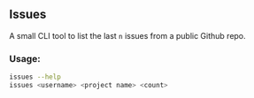 ## Issues

A small CLI tool to list the last `n` issues from a public Github repo.

### Usage:

```bash
issues --help
issues <username> <project name> <count>
```
